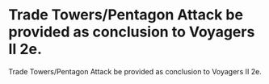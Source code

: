 # Trade Towers/Pentagon Attack be provided as conclusion to Voyagers II 2e.

Trade Towers/Pentagon Attack be provided as conclusion to Voyagers II 2e.